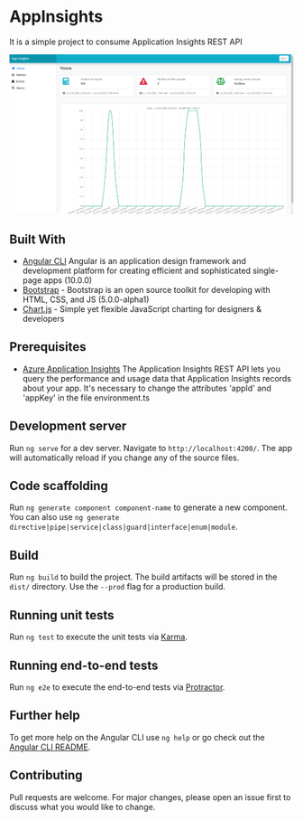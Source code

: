 # AppInsights

It is a simple project to consume Application Insights REST API

![](src/assets/img/img1.png "Home Page")

## Built With

* [Angular CLI](https://github.com/angular/angular-cli) Angular is an application design framework and development platform for creating efficient and sophisticated single-page apps (10.0.0)
* [Bootstrap](https://v5.getbootstrap.com/) - Bootstrap is an open source toolkit for developing with HTML, CSS, and JS (5.0.0-alpha1)
* [Chart.js](https://www.chartjs.org/) - Simple yet flexible JavaScript charting for designers & developers

## Prerequisites
* [Azure Application Insights](https://dev.applicationinsights.io/reference) The Application Insights REST API lets you query the performance and usage data that Application Insights records about your app.
    It's necessary to change the attributes 'appId' and 'appKey' in the file environment.ts

## Development server

Run `ng serve` for a dev server. Navigate to `http://localhost:4200/`. The app will automatically reload if you change any of the source files.

## Code scaffolding

Run `ng generate component component-name` to generate a new component. You can also use `ng generate directive|pipe|service|class|guard|interface|enum|module`.

## Build

Run `ng build` to build the project. The build artifacts will be stored in the `dist/` directory. Use the `--prod` flag for a production build.

## Running unit tests

Run `ng test` to execute the unit tests via [Karma](https://karma-runner.github.io).

## Running end-to-end tests

Run `ng e2e` to execute the end-to-end tests via [Protractor](http://www.protractortest.org/).

## Further help

To get more help on the Angular CLI use `ng help` or go check out the [Angular CLI README](https://github.com/angular/angular-cli/blob/master/README.md).


## Contributing

Pull requests are welcome. For major changes, please open an issue first to discuss what you would like to change.

